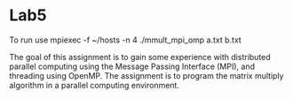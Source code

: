 # Lab5
To run use mpiexec -f ~/hosts -n 4 ./mmult_mpi_omp a.txt b.txt

The goal of this assignment is to gain some experience with distributed parallel computing using the Message Passing Interface (MPI), and threading using OpenMP. The assignment is to program the matrix multiply algorithm in a parallel computing environment. 
